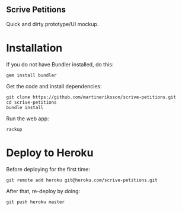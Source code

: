 
Scrive Petitions
----------------

Quick and dirty prototype/UI mockup.

Installation
============

If you do not have Bundler installed, do this:

    gem install bundler

Get the code and install dependencies:

    git clone https://github.com/martineriksson/scrive-petitions.git
    cd scrive-petitions
    bundle install

Run the web app:

    rackup


Deploy to Heroku
================

Before deploying for the first time:

    git remote add heroku git@heroku.com/scrive-petitions.git

After that, re-deploy by doing:

    git push heroku master

